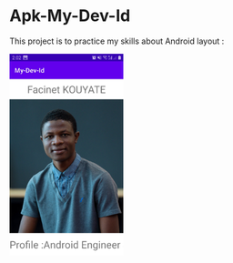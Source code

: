 # Apk-My-Dev-Id
This project is to practice my skills about Android layout : 

<img src="https://github.com/facinetm14/Apk-My-Dev-Id/blob/master/Screenshot_20220914-140231_My-Dev-Id.jpg" width="200" />
